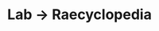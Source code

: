 ---
tags: raecyclopedia
layout: raecyclopedia.njk
title: Lab → Raecyclopedia
intro: A catalog of everything I've looked up about history this year.
pagename: History
entries:
  - date: 2021-01-15
    question: When was Mao Zedong born?
    answer: December 26, 1893.
    tag: unclassified
    sources:
      - https://en.wikipedia.org/wiki/Mao_Zedong
---